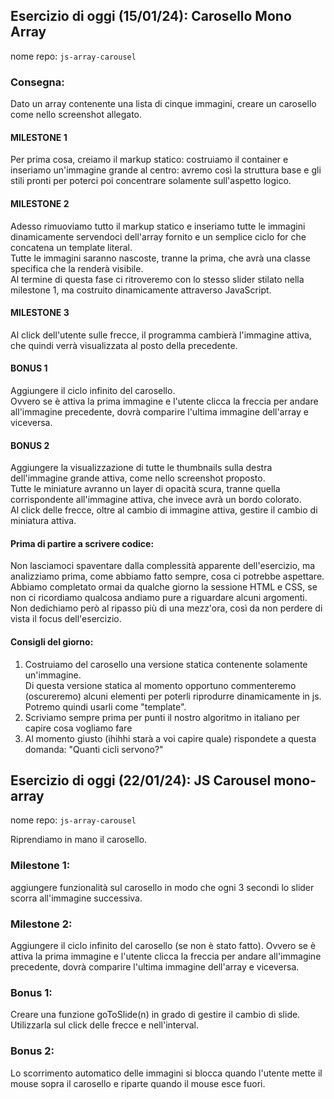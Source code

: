 ## Esercizio di oggi (15/01/24): Carosello Mono Array

nome repo: `js-array-carousel`

### Consegna:
Dato un array contenente una lista di cinque immagini, creare un carosello come nello screenshot allegato.  

#### MILESTONE 1
Per prima cosa, creiamo il markup statico: costruiamo il container e inseriamo un'immagine grande al centro: avremo così la struttura base e gli stili pronti per poterci poi concentrare solamente sull'aspetto logico.

#### MILESTONE 2
Adesso rimuoviamo tutto il markup statico e inseriamo tutte le immagini dinamicamente servendoci dell'array fornito e un semplice ciclo for che concatena un template literal.  
Tutte le immagini saranno nascoste, tranne la prima, che avrà una classe specifica che la renderà visibile.  
Al termine di questa fase ci ritroveremo con lo stesso slider stilato nella milestone 1, ma costruito dinamicamente attraverso JavaScript.  

#### MILESTONE 3
Al click dell'utente sulle frecce, il programma cambierà l'immagine attiva, che quindi verrà visualizzata al posto della precedente.  

#### BONUS 1
Aggiungere il ciclo infinito del carosello.  
Ovvero se è attiva la prima immagine e l'utente clicca la freccia per andare all'immagine precedente, dovrà comparire l'ultima immagine dell'array e viceversa.

#### BONUS 2
Aggiungere la visualizzazione di tutte le thumbnails sulla destra dell'immagine grande attiva, come nello screenshot proposto.   
Tutte le miniature avranno un layer di opacità scura, tranne quella corrispondente all'immagine attiva, che invece avrà un bordo colorato.  
Al click delle frecce, oltre al cambio di immagine attiva, gestire il cambio di miniatura attiva.  

#### Prima di partire a scrivere codice:

Non lasciamoci spaventare dalla complessità apparente dell'esercizio, ma analizziamo prima, come abbiamo fatto sempre, cosa ci potrebbe aspettare.   
Abbiamo completato ormai da qualche giorno la sessione HTML e CSS, se non ci ricordiamo qualcosa andiamo pure a riguardare alcuni argomenti.  
Non dedichiamo però al ripasso più di una mezz'ora, così da non perdere di vista il focus dell'esercizio.

#### Consigli del giorno:
1. Costruiamo del carosello una versione statica contenente solamente un'immagine.   
Di questa versione statica al momento opportuno commenteremo (oscureremo) alcuni elementi per poterli riprodurre dinamicamente in js.  
Potremo quindi usarli come "template".
2. Scriviamo sempre prima per punti il nostro algoritmo in italiano per capire cosa vogliamo fare
3. Al momento giusto (ihihhi starà a voi capire quale) rispondete a questa domanda: "Quanti cicli servono?"

## Esercizio di oggi (22/01/24): JS Carousel mono-array

nome repo: `js-array-carousel`

Riprendiamo in mano il carosello.

### Milestone 1:

aggiungere funzionalità sul carosello in modo che ogni 3 secondi lo slider scorra all'immagine successiva.    

### Milestone 2:

Aggiungere il ciclo infinito del carosello (se non è stato fatto). Ovvero se è attiva la prima immagine e l'utente clicca la freccia per andare all'immagine precedente, dovrà comparire l'ultima immagine dell'array e viceversa.

### Bonus 1:
Creare una funzione goToSlide(n)  in grado di gestire il cambio di slide. Utilizzarla sul click delle frecce e nell'interval.

### Bonus 2:
Lo scorrimento automatico delle immagini si blocca quando l'utente mette il mouse sopra il carosello e riparte quando il mouse esce fuori.